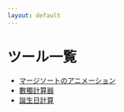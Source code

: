 ```yaml
---
layout: default
---
```


# ツール一覧

- [マージソートのアニメーション](./mergesort.html)
- [數獨計算器](./sudoku.html)
- [誕生日計算](./calcbirthday.html)
